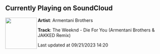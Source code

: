 ## Currently Playing on SoundCloud

[<img align="left" width="100" src="https://i1.sndcdn.com/artworks-8a4L45eMmLPwdii3-Vp1ZSw-t500x500.jpg">](https://soundcloud.com/armentani-brothers/the-weeknd-die-for-you-armentani-brothers-jakked-remix)

**Artist**: Armentani Brothers 

**Track**: The Weeknd - Die For You (Armentani Brothers & JAKKED Remix)

Last updated at 09/21/2023 14:20
